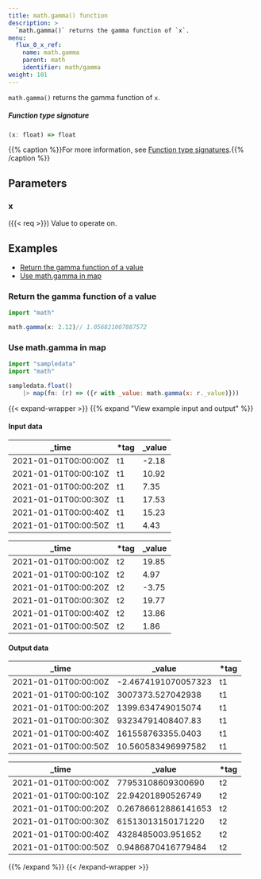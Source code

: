 ```yaml
---
title: math.gamma() function
description: >
  `math.gamma()` returns the gamma function of `x`.
menu:
  flux_0_x_ref:
    name: math.gamma
    parent: math
    identifier: math/gamma
weight: 101
---
```


<!------------------------------------------------------------------------------

IMPORTANT: This page was generated from comments in the Flux source code. Any
edits made directly to this page will be overwritten the next time the
documentation is generated. 

To make updates to this documentation, update the function comments above the
function definition in the Flux source code:

https://github.com/influxdata/flux/blob/master/stdlib/math/math.flux#L993-L993

Contributing to Flux: https://github.com/influxdata/flux#contributing
Fluxdoc syntax: https://github.com/influxdata/flux/blob/master/docs/fluxdoc.md

------------------------------------------------------------------------------->

`math.gamma()` returns the gamma function of `x`.



##### Function type signature

```js
(x: float) => float
```

{{% caption %}}For more information, see [Function type signatures](/flux/v0.x/function-type-signatures/).{{% /caption %}}

## Parameters

### x
({{< req >}})
Value to operate on.




## Examples

- [Return the gamma function of a value](#return-the-gamma-function-of-a-value)
- [Use math.gamma in map](#use-mathgamma-in-map)

### Return the gamma function of a value

```js
import "math"

math.gamma(x: 2.12)// 1.056821007887572


```


### Use math.gamma in map

```js
import "sampledata"
import "math"

sampledata.float()
    |> map(fn: (r) => ({r with _value: math.gamma(x: r._value)}))

```

{{< expand-wrapper >}}
{{% expand "View example input and output" %}}

#### Input data

| _time                | *tag | _value  |
| -------------------- | ---- | ------- |
| 2021-01-01T00:00:00Z | t1   | -2.18   |
| 2021-01-01T00:00:10Z | t1   | 10.92   |
| 2021-01-01T00:00:20Z | t1   | 7.35    |
| 2021-01-01T00:00:30Z | t1   | 17.53   |
| 2021-01-01T00:00:40Z | t1   | 15.23   |
| 2021-01-01T00:00:50Z | t1   | 4.43    |

| _time                | *tag | _value  |
| -------------------- | ---- | ------- |
| 2021-01-01T00:00:00Z | t2   | 19.85   |
| 2021-01-01T00:00:10Z | t2   | 4.97    |
| 2021-01-01T00:00:20Z | t2   | -3.75   |
| 2021-01-01T00:00:30Z | t2   | 19.77   |
| 2021-01-01T00:00:40Z | t2   | 13.86   |
| 2021-01-01T00:00:50Z | t2   | 1.86    |


#### Output data

| _time                | _value              | *tag |
| -------------------- | ------------------- | ---- |
| 2021-01-01T00:00:00Z | -2.4674191070057323 | t1   |
| 2021-01-01T00:00:10Z | 3007373.527042938   | t1   |
| 2021-01-01T00:00:20Z | 1399.634749015074   | t1   |
| 2021-01-01T00:00:30Z | 93234791408407.83   | t1   |
| 2021-01-01T00:00:40Z | 161558763355.0403   | t1   |
| 2021-01-01T00:00:50Z | 10.560583496997582  | t1   |

| _time                | _value              | *tag |
| -------------------- | ------------------- | ---- |
| 2021-01-01T00:00:00Z | 77953108609300690   | t2   |
| 2021-01-01T00:00:10Z | 22.94201890526749   | t2   |
| 2021-01-01T00:00:20Z | 0.26786612886141653 | t2   |
| 2021-01-01T00:00:30Z | 61513013150171220   | t2   |
| 2021-01-01T00:00:40Z | 4328485003.951652   | t2   |
| 2021-01-01T00:00:50Z | 0.9486870416779484  | t2   |

{{% /expand %}}
{{< /expand-wrapper >}}
